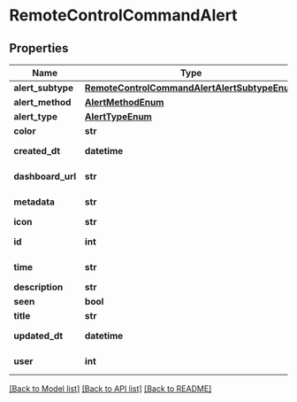 # RemoteControlCommandAlert

## Properties
Name | Type | Description | Notes
------------ | ------------- | ------------- | -------------
**alert_subtype** | [**RemoteControlCommandAlertAlertSubtypeEnum**](RemoteControlCommandAlertAlertSubtypeEnum.md) |  | 
**alert_method** | [**AlertMethodEnum**](AlertMethodEnum.md) |  | [optional] 
**alert_type** | [**AlertTypeEnum**](AlertTypeEnum.md) |  | 
**color** | **str** |  | 
**created_dt** | **datetime** |  | [optional] [readonly] 
**dashboard_url** | **str** |  | [optional] [readonly] 
**metadata** | **str** |  | [optional] [readonly] 
**icon** | **str** |  | 
**id** | **int** |  | [optional] [readonly] 
**time** | **str** |  | [optional] [readonly] 
**description** | **str** |  | 
**seen** | **bool** |  | [optional] 
**title** | **str** |  | 
**updated_dt** | **datetime** |  | [optional] [readonly] 
**user** | **int** |  | [optional] [readonly] 

[[Back to Model list]](../README.md#documentation-for-models) [[Back to API list]](../README.md#documentation-for-api-endpoints) [[Back to README]](../README.md)


